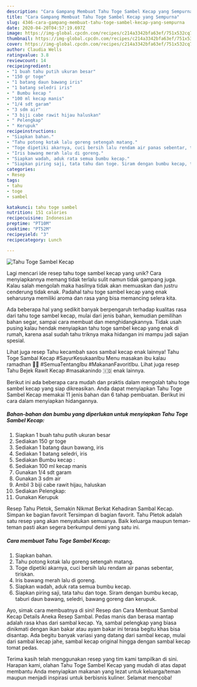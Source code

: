 ```yaml
---
description: "Cara Gampang Membuat Tahu Toge Sambel Kecap yang Sempurna"
title: "Cara Gampang Membuat Tahu Toge Sambel Kecap yang Sempurna"
slug: 4346-cara-gampang-membuat-tahu-toge-sambel-kecap-yang-sempurna
date: 2020-04-20T04:57:19.697Z
image: https://img-global.cpcdn.com/recipes/c214a3342bfa63ef/751x532cq70/tahu-toge-sambel-kecap-foto-resep-utama.jpg
thumbnail: https://img-global.cpcdn.com/recipes/c214a3342bfa63ef/751x532cq70/tahu-toge-sambel-kecap-foto-resep-utama.jpg
cover: https://img-global.cpcdn.com/recipes/c214a3342bfa63ef/751x532cq70/tahu-toge-sambel-kecap-foto-resep-utama.jpg
author: Claudia Wells
ratingvalue: 3.8
reviewcount: 14
recipeingredient:
- "1 buah tahu putih ukuran besar"
- "150 gr toge"
- "1 batang daun bawang iris"
- "1 batang seledri iris"
- " Bumbu kecap "
- "100 ml kecap manis"
- "1/4 sdt garam"
- "3 sdm air"
- "3 biji cabe rawit hijau haluskan"
- " Pelengkap"
- " Kerupuk"
recipeinstructions:
- "Siapkan bahan."
- "Tahu potong kotak lalu goreng setengah matang."
- "Toge dipetiki akarnya, cuci bersih lalu rendam air panas sebentar, tiriskan."
- "Iris bawang merah lalu di goreng."
- "Siapkan wadah, aduk rata semua bumbu kecap."
- "Siapkan piring saji, tata tahu dan toge. Siram dengan bumbu kecap, taburi daun bawang, seledri, bawang goreng dan kerupuk."
categories:
- Resep
tags:
- tahu
- toge
- sambel

katakunci: tahu toge sambel 
nutrition: 151 calories
recipecuisine: Indonesian
preptime: "PT10M"
cooktime: "PT52M"
recipeyield: "3"
recipecategory: Lunch

---
```



![Tahu Toge Sambel Kecap](https://img-global.cpcdn.com/recipes/c214a3342bfa63ef/751x532cq70/tahu-toge-sambel-kecap-foto-resep-utama.jpg)

Lagi mencari ide resep tahu toge sambel kecap yang unik? Cara menyiapkannya memang tidak terlalu sulit namun tidak gampang juga. Kalau salah mengolah maka hasilnya tidak akan memuaskan dan justru cenderung tidak enak. Padahal tahu toge sambel kecap yang enak seharusnya memiliki aroma dan rasa yang bisa memancing selera kita.

Ada beberapa hal yang sedikit banyak berpengaruh terhadap kualitas rasa dari tahu toge sambel kecap, mulai dari jenis bahan, kemudian pemilihan bahan segar, sampai cara membuat dan menghidangkannya. Tidak usah pusing kalau hendak menyiapkan tahu toge sambel kecap yang enak di rumah, karena asal sudah tahu triknya maka hidangan ini mampu jadi sajian spesial.

Lihat juga resep Tahu kecambah saos sambal kecap enak lainnya! Tahu Toge Sambal Kecap #SayurKesukaanIbu Menu masakan ibu kalau ramadhan 🥰🥰 #SemuaTentangIbu #MakananFavoritIbu. Lihat juga resep Tahu Bejek Rawit Kecap #masakanindo 🇮🇩 enak lainnya.


Berikut ini ada beberapa cara mudah dan praktis dalam mengolah tahu toge sambel kecap yang siap dikreasikan. Anda dapat menyiapkan Tahu Toge Sambel Kecap memakai 11 jenis bahan dan 6 tahap pembuatan. Berikut ini cara dalam menyiapkan hidangannya.

<!--inarticleads1-->

##### Bahan-bahan dan bumbu yang diperlukan untuk menyiapkan Tahu Toge Sambel Kecap:

1. Siapkan 1 buah tahu putih ukuran besar
1. Sediakan 150 gr toge
1. Sediakan 1 batang daun bawang, iris
1. Sediakan 1 batang seledri, iris
1. Sediakan  Bumbu kecap :
1. Sediakan 100 ml kecap manis
1. Gunakan 1/4 sdt garam
1. Gunakan 3 sdm air
1. Ambil 3 biji cabe rawit hijau, haluskan
1. Sediakan  Pelengkap:
1. Gunakan  Kerupuk


Resep Tahu Pletok, Semakin Nikmat Berkat Kehadiran Sambal Kecap. Simpan ke bagian favorit Tersimpan di bagian favorit. Tahu Pletok adalah satu resep yang akan menyatukan semuanya. Baik keluarga maupun teman-teman pasti akan segera berkumpul demi yang satu ini. 

<!--inarticleads2-->

##### Cara membuat Tahu Toge Sambel Kecap:

1. Siapkan bahan.
1. Tahu potong kotak lalu goreng setengah matang.
1. Toge dipetiki akarnya, cuci bersih lalu rendam air panas sebentar, tiriskan.
1. Iris bawang merah lalu di goreng.
1. Siapkan wadah, aduk rata semua bumbu kecap.
1. Siapkan piring saji, tata tahu dan toge. Siram dengan bumbu kecap, taburi daun bawang, seledri, bawang goreng dan kerupuk.


Ayo, simak cara membuatnya di sini! Resep dan Cara Membuat Sambal Kecap Details Aneka Resep Sambal. Pedas manis dan berasa mantap adalah rasa khas dari sambal kecap. Ya, sambal pelengkap yang biasa dinikmati dengan ikan bakar atau ayam bakar ini terasa begitu khas bisa disantap. Ada begitu banyak variasi yang datang dari sambal kecap, mulai dari sambal kecap jahe, sambal kecap original hingga dengan sambal kecap tomat pedas. 

Terima kasih telah menggunakan resep yang tim kami tampilkan di sini. Harapan kami, olahan Tahu Toge Sambel Kecap yang mudah di atas dapat membantu Anda menyiapkan makanan yang lezat untuk keluarga/teman maupun menjadi inspirasi untuk berbisnis kuliner. Selamat mencoba!
